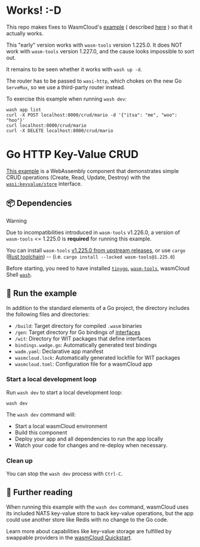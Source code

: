 # Works! :-D

This repo makes fixes to WasmCloud's
[example](https://github.com/wasmCloud/go/tree/main/examples/component/http-keyvalue-crud)
( described
[here](https://wasmcloud.com/blog/2025-01-23-walkthrough-a-wasmclod-crud-application-in-go/)
) so that it actually works.

This "early" version works with `wasm-tools` version 1.225.0. It does NOT work
with `wasm-tools` version 1.227.0, and the cause looks impossible to sort out.

It remains to be seen whether it works with `wash up -d`.

The router has to be passed to `wasi-http`, which chokes on the
new Go `ServeMux`, so we use a third-party router instead.

To exercise this example when running `wash dev`:
```
wash app list
curl -X POST localhost:8000/crud/mario -d '{"itsa": "me", "woo": "hoo"}'
curl localhost:8000/crud/mario
curl -X DELETE localhost:8000/crud/mario
```

# Go HTTP Key-Value CRUD

[This example](https://github.com/wasmCloud/go/tree/main/examples/component/http-keyvalue-crud)
is a WebAssembly component that demonstrates simple CRUD operations (Create, Read, Update, Destroy) with the
[`wasi:keyvalue/store`](https://github.com/WebAssembly/wasi-keyvalue) interface. 

## 📦 Dependencies

> [!WARNING]
> Due to incompatibilities introduced in `wasm-tools` v1.226.0, a version 
> of `wasm-tools` <= 1.225.0 is **required** for running this example.
>
> You can install `wasm-tools` [v1.225.0 from upstream releases](https://github.com/bytecodealliance/wasm-tools/releases/tag/v1.225.0), or use
> `cargo` ([Rust toolchain](https://doc.rust-lang.org/cargo/getting-started/installation.html)) -- (i.e. `cargo install --locked wasm-tools@1.225.0`)

Before starting, you need to have installed
[`tinygo`](https://tinygo.org/getting-started/install/),
[`wasm-tools`](https://github.com/bytecodealliance/wasm-tools#installation),
wasmCloud Shell [`wash`](https://wasmcloud.com/docs/installation).

## 👟 Run the example

In addition to the standard elements of a Go project, the
directory includes the following files and directories:

- `/build`: Target directory for compiled `.wasm` binaries
- `/gen`: Target directory for Go bindings of
[interfaces](https://wasmcloud.com/docs/concepts/interfaces)
- `/wit`: Directory for WIT packages that define interfaces
- `bindings.wadge.go`: Automatically generated test bindings
- `wadm.yaml`: Declarative app manifest
- `wasmcloud.lock`: Automatically generated lockfile for WIT packages
- `wasmcloud.toml`: Configuration file for a wasmCloud app

### Start a local development loop

Run `wash dev` to start a local development loop:

```shell
wash dev
```

The `wash dev` command will:

- Start a local wasmCloud environment
- Build this component
- Deploy your app and all dependencies to run the app locally
- Watch your code for changes and re-deploy when necessary.

### Clean up

You can stop the `wash dev` process with `Ctrl-C`.

## 📖 Further reading

When running this example with the `wash dev` command, wasmCloud uses
its included NATS key-value store to back key-value operations, but the
app could use another store like Redis with no change to the Go code. 

Learn more about capabilities like key-value storage are fulfilled
by swappable providers in the
[wasmCloud Quickstart](https://wasmcloud.com/docs/tour/hello-world).  
